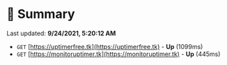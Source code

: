 # 📖 Summary
Last updated: **9/24/2021, 5:20:12 AM**

- `GET` [https://uptimerfree.tk](https://uptimerfree.tk) - **Up** (1099ms)
- `GET` [https://monitoruptimer.tk](https://monitoruptimer.tk) - **Up** (445ms)
